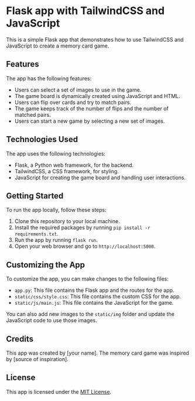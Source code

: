 # Flask app with TailwindCSS and JavaScript

This is a simple Flask app that demonstrates how to use TailwindCSS and JavaScript to create a memory card game.

## Features

The app has the following features:

- Users can select a set of images to use in the game.
- The game board is dynamically created using JavaScript and HTML.
- Users can flip over cards and try to match pairs.
- The game keeps track of the number of flips and the number of matched pairs.
- Users can start a new game by selecting a new set of images.

## Technologies Used

The app uses the following technologies:

- Flask, a Python web framework, for the backend.
- TailwindCSS, a CSS framework, for styling.
- JavaScript for creating the game board and handling user interactions.

## Getting Started

To run the app locally, follow these steps:

1. Clone this repository to your local machine.
2. Install the required packages by running `pip install -r requirements.txt`.
3. Run the app by running `flask run`.
4. Open your web browser and go to `http://localhost:5000`.

## Customizing the App

To customize the app, you can make changes to the following files:

- `app.py`: This file contains the Flask app and the routes for the app.
- `static/css/style.css`: This file contains the custom CSS for the app.
- `static/js/main.js`: This file contains the JavaScript for the game.

You can also add new images to the `static/img` folder and update the JavaScript code to use those images.

## Credits

This app was created by [your name]. The memory card game was inspired by [source of inspiration].

## License

This app is licensed under the [MIT License](https://opensource.org/licenses/MIT).
